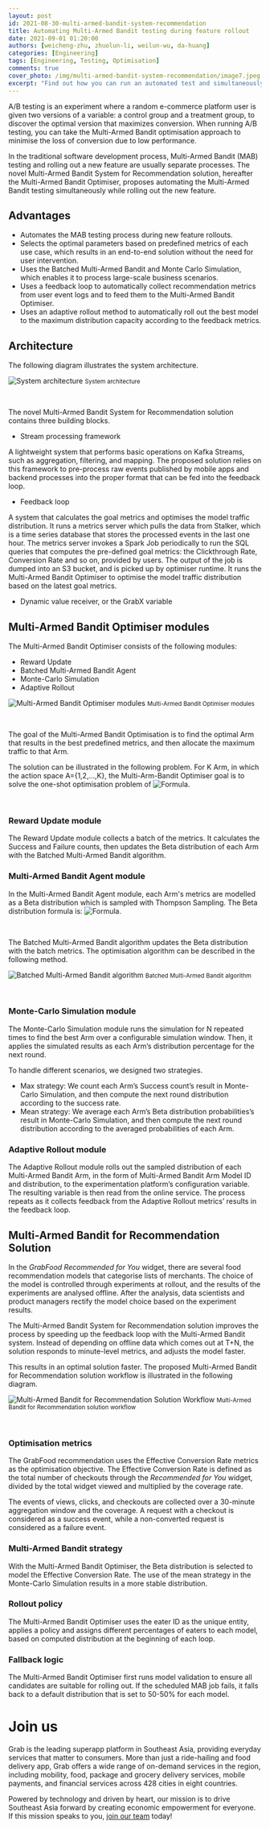 ```yaml
---
layout: post
id: 2021-08-30-multi-armed-bandit-system-recommendation
title: Automating Multi-Armed Bandit testing during feature rollout
date: 2021-09-01 01:20:00
authors: [weicheng-zhu, zhuolun-li, weilun-wu, da-huang]
categories: [Engineering]
tags: [Engineering, Testing, Optimisation]
comments: true
cover_photo: /img/multi-armed-bandit-system-recommendation/image7.jpeg
excerpt: "Find out how you can run an automated test and simultaneously roll out a new feature."
---
```


A/B testing is an experiment where a random e-commerce platform user is given two versions of a variable: a control group and a treatment group, to discover the optimal version that maximizes conversion. When running A/B testing, you can take the Multi-Armed Bandit optimisation approach to minimise the loss of conversion due to low performance.

In the traditional software development process, Multi-Armed Bandit (MAB) testing and rolling out a new feature are usually separate processes. The novel Multi-Armed Bandit System for Recommendation solution, hereafter the Multi-Armed Bandit Optimiser, proposes automating the Multi-Armed Bandit testing simultaneously while rolling out the new feature.

Advantages
----------

*   Automates the MAB testing process during new feature rollouts.
*   Selects the optimal parameters based on predefined metrics of each use case, which results in an end-to-end solution without the need for user intervention.
*   Uses the Batched Multi-Armed Bandit and Monte Carlo Simulation, which enables it to process large-scale business scenarios.
*   Uses a feedback loop to automatically collect recommendation metrics from user event logs and to feed them to the Multi-Armed Bandit Optimiser.
*   Uses an adaptive rollout method to automatically roll out the best model to the maximum distribution capacity according to the feedback metrics.

Architecture
------------

The following diagram illustrates the system architecture.

<div class="post-image-section">
  <img alt="System architecture" src="/img/multi-armed-bandit-system-recommendation/image5.png">
  <small class="post-image-caption">System architecture</small>
</div>
<p>&nbsp;</p>

The novel Multi-Armed Bandit System for Recommendation solution contains three building blocks.

*   Stream processing framework

A lightweight system that performs basic operations on Kafka Streams, such as aggregation, filtering, and mapping. The proposed solution relies on this framework to pre-process raw events published by mobile apps and backend processes into the proper format that can be fed into the feedback loop.

*   Feedback loop

A system that calculates the goal metrics and optimises the model traffic distribution. It runs a metrics server which pulls the data from Stalker, which is a time series database that stores the processed events in the last one hour. The metrics server invokes a Spark Job periodically to run the SQL queries that computes the pre-defined goal metrics: the Clickthrough Rate, Conversion Rate and so on, provided by users. The output of the job is dumped into an S3 bucket, and is picked up by optimiser runtime. It runs the Multi-Armed Bandit Optimiser to optimise the model traffic distribution based on the latest goal metrics.

*   Dynamic value receiver, or the GrabX variable


Multi-Armed Bandit Optimiser modules
------------------------------------

The Multi-Armed Bandit Optimiser consists of the following modules:

*   Reward Update
*   Batched Multi-Armed Bandit Agent
*   Monte-Carlo Simulation
*   Adaptive Rollout

<div class="post-image-section">
  <img alt="Multi-Armed Bandit Optimiser modules" src="/img/multi-armed-bandit-system-recommendation/image4.png">
  <small class="post-image-caption">Multi-Armed Bandit Optimiser modules</small>
</div>
<p>&nbsp;</p>


The goal of the Multi-Armed Bandit Optimisation is to find the optimal Arm that results in the best predefined metrics, and then allocate the maximum traffic to that Arm.

The solution can be illustrated in the following problem. For K Arm, in which the action space A={1,2,...,K}, the Multi-Arm-Bandit Optimiser goal is to solve the one-shot optimisation problem of <img alt="Formula" src="/img/multi-armed-bandit-system-recommendation/image2.png">.
<p>&nbsp;</p>

### Reward Update module

The Reward Update module collects a batch of the metrics. It calculates the Success and Failure counts, then updates the Beta distribution of each Arm with the Batched Multi-Armed Bandit algorithm.

### Multi-Armed Bandit Agent module

In the Multi-Armed Bandit Agent module, each Arm's metrics are modelled as a Beta distribution which is sampled with Thompson Sampling. The Beta distribution formula is:
  <img alt="Formula" src="/img/multi-armed-bandit-system-recommendation/image1.png">.
<p>&nbsp;</p>

The Batched Multi-Armed Bandit algorithm updates the Beta distribution with the batch metrics. The optimisation algorithm can be described in the following method.

<div class="post-image-section">
  <img alt="Batched Multi-Armed Bandit algorithm" src="/img/multi-armed-bandit-system-recommendation/image6.png">
  <small class="post-image-caption">Batched Multi-Armed Bandit algorithm</small>
</div>
<p>&nbsp;</p>

### Monte-Carlo Simulation module

The Monte-Carlo Simulation module runs the simulation for N repeated times to find the best Arm over a configurable simulation window. Then, it applies the simulated results as each Arm’s distribution percentage for the next round.

To handle different scenarios, we designed two strategies.

*   Max strategy: We count each Arm’s Success count’s result in Monte-Carlo Simulation, and then compute the next round distribution according to the success rate.
*   Mean strategy: We average each Arm’s Beta distribution probabilities’s result in Monte-Carlo Simulation, and then compute the next round distribution according to the averaged probabilities of each Arm.

### Adaptive Rollout module

The Adaptive Rollout module rolls out the sampled distribution of each Multi-Armed Bandit Arm, in the form of Multi-Armed Bandit Arm Model ID and distribution, to the experimentation platform’s configuration variable. The resulting variable is then read from the online service. The process repeats as it collects feedback from the Adaptive Rollout metrics’ results in the feedback loop.

Multi-Armed Bandit for Recommendation Solution
----------------------------------------------

In the _GrabFood Recommended for You_ widget, there are several food recommendation models that categorise lists of merchants. The choice of the model is controlled through experiments at rollout, and the results of the experiments are analysed offline. After the analysis, data scientists and product managers rectify the model choice based on the experiment results.

The Multi-Armed Bandit System for Recommendation solution improves the process by speeding up the feedback loop with the Multi-Armed Bandit system. Instead of depending on offline data which comes out at T+N, the solution responds to minute-level metrics, and adjusts the model faster.

This results in an optimal solution faster. The proposed Multi-Armed Bandit for Recommendation solution workflow is illustrated in the following diagram.

<div class="post-image-section">
  <img alt=" Multi-Armed Bandit for Recommendation Solution Workflow" src="/img/multi-armed-bandit-system-recommendation/image3.png">
  <small class="post-image-caption"> Multi-Armed Bandit for Recommendation solution workflow</small>
</div>
<p>&nbsp;</p>


### Optimisation metrics

The GrabFood recommendation uses the Effective Conversion Rate metrics as the optimisation objective. The Effective Conversion Rate is defined as the total number of checkouts through the _Recommended for You_ widget, divided by the total widget viewed and multiplied by the coverage rate.

The events of views, clicks, and checkouts are collected over a 30-minute aggregation window and the coverage. A request with a checkout is considered as a success event, while a non-converted request is considered as a failure event.

### Multi-Armed Bandit strategy

With the Multi-Armed Bandit Optimiser, the Beta distribution is selected to model the Effective Conversion Rate. The use of the mean strategy in the Monte-Carlo Simulation results in a more stable distribution.

### Rollout policy

The Multi-Armed Bandit Optimiser uses the eater ID as the unique entity, applies a policy and assigns different percentages of eaters to each model, based on computed distribution at the beginning of each loop.

### Fallback logic

The Multi-Armed Bandit Optimiser first runs model validation to ensure all candidates are suitable for rolling out. If the scheduled MAB job fails, it falls back to a default distribution that is set to 50-50% for each model.

# Join us
Grab is the leading superapp platform in Southeast Asia, providing everyday services that matter to consumers. More than just a ride-hailing and food delivery app, Grab offers a wide range of on-demand services in the region, including mobility, food, package and grocery delivery services, mobile payments, and financial services across 428 cities in eight countries.

Powered by technology and driven by heart, our mission is to drive Southeast Asia forward by creating economic empowerment for everyone. If this mission speaks to you, [join our team](https://grab.careers/) today!
